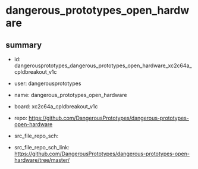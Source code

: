 # dangerous_prototypes_open_hardware
 
## summary 
* id: dangerousprototypes_dangerous_prototypes_open_hardware_xc2c64a_cpldbreakout_v1c
* user: dangerousprototypes
* name: dangerous_prototypes_open_hardware
* board: xc2c64a_cpldbreakout_v1c
* repo: https://github.com/DangerousPrototypes/dangerous-prototypes-open-hardware



* src_file_repo_sch: 
* src_file_repo_sch_link: https://github.com/DangerousPrototypes/dangerous-prototypes-open-hardware/tree/master/




